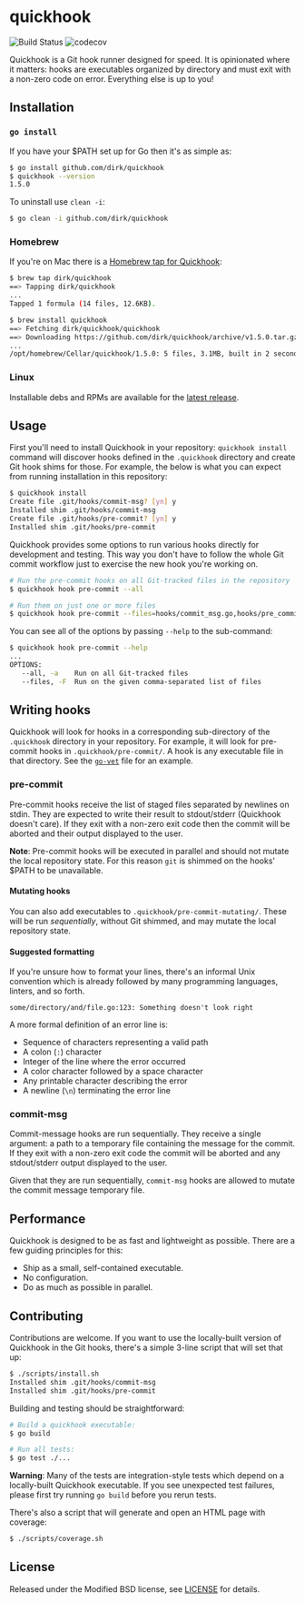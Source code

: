 # quickhook

![Build Status](https://github.com/dirk/quickhook/actions/workflows/push.yml/badge.svg)
![codecov](https://codecov.io/github/dirk/quickhook/branch/main/graph/badge.svg?token=FRMS9TRJ93)

Quickhook is a Git hook runner designed for speed. It is opinionated where it matters: hooks are executables organized by directory and must exit with a non-zero code on error. Everything else is up to you!

## Installation

### `go install`

If you have your $PATH set up for Go then it's as simple as:

```sh
$ go install github.com/dirk/quickhook
$ quickhook --version
1.5.0
```

To uninstall use `clean -i`:

```sh
$ go clean -i github.com/dirk/quickhook
```

### Homebrew

If you're on Mac there is a [Homebrew tap for Quickhook](https://github.com/dirk/homebrew-quickhook):

```sh
$ brew tap dirk/quickhook
==> Tapping dirk/quickhook
...
Tapped 1 formula (14 files, 12.6KB).

$ brew install quickhook
==> Fetching dirk/quickhook/quickhook
==> Downloading https://github.com/dirk/quickhook/archive/v1.5.0.tar.gz
...
/opt/homebrew/Cellar/quickhook/1.5.0: 5 files, 3.1MB, built in 2 seconds
```

### Linux

Installable debs and RPMs are available for the [latest release](https://github.com/evilmartians/lefthook/releases/latest).

## Usage

First you'll need to install Quickhook in your repository: `quickhook install` command will discover hooks defined in the `.quickhook` directory and create Git hook shims for those. For example, the below is what you can expect from running installation in this repository:

```sh
$ quickhook install
Create file .git/hooks/commit-msg? [yn] y
Installed shim .git/hooks/commit-msg
Create file .git/hooks/pre-commit? [yn] y
Installed shim .git/hooks/pre-commit
```

Quickhook provides some options to run various hooks directly for development and testing. This way you don't have to follow the whole Git commit workflow just to exercise the new hook you're working on.

```sh
# Run the pre-commit hooks on all Git-tracked files in the repository
$ quickhook hook pre-commit --all

# Run them on just one or more files
$ quickhook hook pre-commit --files=hooks/commit_msg.go,hooks/pre_commit.go
```

You can see all of the options by passing `--help` to the sub-command:

```sh
$ quickhook hook pre-commit --help
...
OPTIONS:
   --all, -a    Run on all Git-tracked files
   --files, -F  Run on the given comma-separated list of files
```

## Writing hooks

Quickhook will look for hooks in a corresponding sub-directory of the `.quickhook` directory in your repository. For example, it will look for pre-commit hooks in `.quickhook/pre-commit/`. A hook is any executable file in that directory. See the [`go-vet`](.quickhook/pre-commit/go-vet) file for an example.

### pre-commit

Pre-commit hooks receive the list of staged files separated by newlines on stdin. They are expected to write their result to stdout/stderr (Quickhook doesn't care). If they exit with a non-zero exit code then the commit will be aborted and their output displayed to the user.

**Note**: Pre-commit hooks will be executed in parallel and should not mutate the local repository state. For this reason `git` is shimmed on the hooks' $PATH to be unavailable.

#### Mutating hooks

You can also add executables to `.quickhook/pre-commit-mutating/`. These will be run _sequentially_, without Git shimmed, and may mutate the local repository state.

#### Suggested formatting

If you're unsure how to format your lines, there's an informal Unix convention which is already followed by many programming languages, linters, and so forth.

```
some/directory/and/file.go:123: Something doesn't look right
```

A more formal definition of an error line is:

- Sequence of characters representing a valid path
- A colon (`:`) character
- Integer of the line where the error occurred
- A color character followed by a space character
- Any printable character describing the error
- A newline (`\n`) terminating the error line

### commit-msg

Commit-message hooks are run sequentially. They receive a single argument: a path to a temporary file containing the message for the commit. If they exit with a non-zero exit code the commit will be aborted and any stdout/stderr output displayed to the user.

Given that they are run sequentially, `commit-msg` hooks are allowed to mutate the commit message temporary file.

## Performance

Quickhook is designed to be as fast and lightweight as possible. There are a few guiding principles for this:

- Ship as a small, self-contained executable.
- No configuration.
- Do as much as possible in parallel.

## Contributing

Contributions are welcome. If you want to use the locally-built version of Quickhook in the Git hooks, there's a simple 3-line script that will set that up:

```sh
$ ./scripts/install.sh
Installed shim .git/hooks/commit-msg
Installed shim .git/hooks/pre-commit
```

Building and testing should be straightforward:

```sh
# Build a quickhook executable:
$ go build

# Run all tests:
$ go test ./...
```

**Warning**: Many of the tests are integration-style tests which depend on a locally-built Quickhook executable. If you see unexpected test failures, please first try running `go build` before you rerun tests.

There's also a script that will generate and open an HTML page with coverage:

```sh
$ ./scripts/coverage.sh
```

## License

Released under the Modified BSD license, see [LICENSE](LICENSE) for details.
